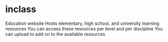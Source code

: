 # inclass
Education website
Hosts elementary, high school, and university learning resources
You can access these resources per level and per discipline
You can upload to add on to the available resources
